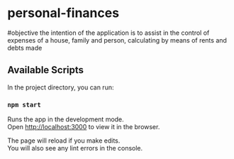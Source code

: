# personal-finances

#objective
the intention of the application is to assist in the control of expenses of a house, family and person, calculating by means of rents and debts made

## Available Scripts

In the project directory, you can run:

### `npm start`

Runs the app in the development mode.\
Open [http://localhost:3000](http://localhost:3000) to view it in the browser.

The page will reload if you make edits.\
You will also see any lint errors in the console.
